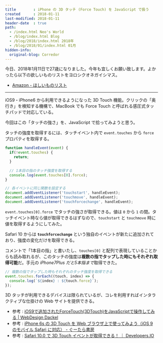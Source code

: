 ```yaml
---
title        : iPhone の 3D タッチ (Force Touch) を JavaScript で扱う
created      : 2018-01-11
last-modified: 2018-01-11
header-date  : true
path:
  - /index.html Neo's World
  - /blog/index.html Blog
  - /blog/2018/index.html 2018年
  - /blog/2018/01/index.html 01月
hidden-info:
  original-blog: Corredor
---
```


今日、2018年1月11日で27歳になりました。今年も宜しくお願い致します。よかったら以下の欲しいものリストをヨロシクオネガイシマス。

- [Amazon - ほしいものリスト](https://www.amazon.co.jp/gp/registry/wishlist/3GI7U5CDZXJFU/)

-----

iOS9・iPhone6 から利用できるようになった 3D Touch 機能。クリックの「奥行き」を検知する機構で、MacBook でも Force Touch と呼ばれる感圧式タッチパッドで対応している。

今回はこの「タッチの強さ」を、JavaScript で拾ってみようと思う。

タッチの強度を取得するには、タッチイベント内で `event.touches` から `force` プロパティを取得する。

```javascript
function handleEvent(event) {
  if(!event.touches) {
    return;
  }
  
  // 1本目の指のタッチ強度を取得する
  console.log(event.touches[0].force);
}

// 各イベントに同じ関数を設定する
document.addEventListener('touchstart', handleEvent);
document.addEventListener('touchmove', handleEvent);
document.addEventListener('touchforcechange', handleEvent);
```

`event.touches[0].force` でタッチの強さが取得できる。値は `0` から `1` の間。タッチイベント時なら値が取得できるはずなので、`touchstart` と `touchmove` 時に値を取得するようにしてみた。

Safari 10 からは **`touchforcechange`** という独自のイベントが新たに追加されており、強度の変化だけを取得できる。

コメントで「1本目の指」と書いたし、`touches[0]` と配列で表現していることからも読み取れるが、このタッチの強度は**複数の指でタップした時にもそれぞれ取得可能**だ。手元の *iPhone7Plus だと5本指まで*取得できた。

```javascript
// 複数の指でタップした時もそれぞれのタッチ強度を取得できる
event.touches.forEach((touch, index) => {
  console.log(`${index} : ${touch.force}`);
});
```

3D タッチが利用できるデバイスは限られているが、コレを利用すればインタラクティブな仕掛けの Web サイトを提供できる。

- 参考 : [iOS9で追加されたForceTouch(3DTouch)をJavaScriptで操作してみる | WebDesign Dackel](http://webdesign-dackel.com/2015/10/04/force-touch-javascript/)
- 参考 : [iPhone 6s の 3D Touch を Web ブラウザ上で使ってみよう（iOS 9 のモバイル Safari に対応） - ぐーたら書房](http://gootara.org/library/2015/10/iphone-6s-3d-touch-web-ios-9-safari.html)
- 参考 : [Safari 10.0 で 3D Touch イベントが取得できる！ ｜ Developers.IO](https://dev.classmethod.jp/smartphone/iphone/safari-10-3d-touch-event/)
